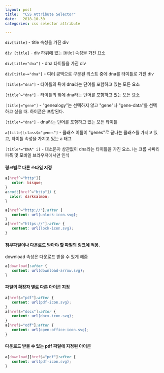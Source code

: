 ```yaml
---
layout: post
title:  "CSS Attribute Selector"
date:   2018-10-30
categories: css selector attribute

---
```


`div[title]` - title 속성을 가진 div

`div [title]` - div 하위에 있는 [title] 속성을 가진 요소

`div[title="dna"]` - dna 타이틀을 가진 div

`div[title~="dna"]` - 여러 공백으로 구분된 리스트 중에 dna를 타이틀로 가진 div

`[title$="dna"]` - 타이틀의 뒤에 dna라는 단어를 포함하고 있는 모든 요소

`[title^="dna"]` - 타이틀의 앞에 dna라는 단어를 포함하고 있는 모든 요소

`[title|="gene"]` - "genealogy"는 선택하지 않고 "gene"나 "gene-data"를 선택하고 싶을 때. 하이픈은 포함된다.

`[title*="dna"]` - dna라는 단어를 포함하고 있는 모든 타이틀

`a[title][class$="genes"]` - 클래스 이름이 "genes"로 끝나는 클래스를 가지고 있고, 타이틀 속성을 가지고 있는 a 태그

`[title*="DNA" i]` - 대소문자 상관없이 dna라는 타이틀을 가진 요소. i는 크롬 사파리 파폭 및 모바일 브라우저에서만 인식



#### 링크별로 다른 스타일 지정

```css
a[href^="http"]{
   color: bisque;
}
a:not([href^="http"]) {
  color: darksalmon;
}

a[href^="http://"]:after {
   content: url(unlock-icon.svg);
}
a[href^="https://"]:after {
   content: url(lock-icon.svg);
}
```



#### 첨부파일이나 다운로드 받아야 할 파일의 링크에 적용.

download 속성은 다운로드 받을 수 있게 해줌

```css
a[download]:after {
   content: url(download-arrow.svg);
}
```



#### 파일의 확장자 별로 다른 아이콘 지정

```css
a[href$="pdf"]:after {
   content: url(pdf-icon.svg);
}
a[href$="docx"]:after {
   content: url(docx-icon.svg);
}
a[href$="odf"]:after {
   content: url(open-office-icon.svg);
}
```



#### 다운로드 받을 수 있는 pdf 파일에 지정된 아이콘

```css
a[download][href$="pdf"]:after {
   content: url(pdf-icon.svg);
}
```



